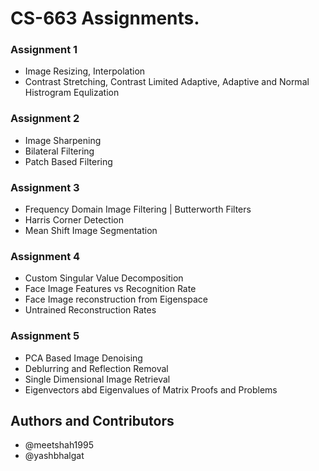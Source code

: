 # CS-663 Assignments.

### Assignment 1

* Image Resizing, Interpolation
* Contrast Stretching, Contrast Limited Adaptive, Adaptive and Normal Histrogram Equlization

### Assignment 2

* Image Sharpening
* Bilateral Filtering
* Patch Based Filtering

### Assignment 3

* Frequency Domain Image Filtering | Butterworth Filters
* Harris Corner Detection
* Mean Shift Image Segmentation

### Assignment 4

* Custom Singular Value Decomposition
* Face Image Features vs Recognition Rate
* Face Image reconstruction from Eigenspace
* Untrained Reconstruction Rates

### Assignment 5

* PCA Based Image Denoising
* Deblurring and Reflection Removal
* Single Dimensional Image Retrieval
* Eigenvectors abd Eigenvalues of Matrix Proofs and Problems

## Authors and Contributors

* @meetshah1995
* @yashbhalgat
